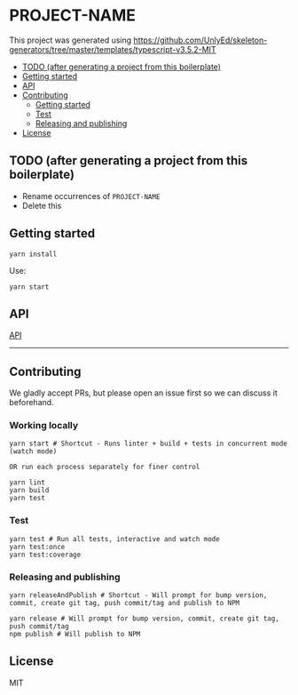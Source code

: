 # PROJECT-NAME

This project was generated using https://github.com/UnlyEd/skeleton-generators/tree/master/templates/typescript-v3.5.2-MIT

<!-- toc -->

- [TODO (after generating a project from this boilerplate)](#todo-after-generating-a-project-from-this-boilerplate)
- [Getting started](#getting-started)
- [API](#api)
- [Contributing](#contributing)
  * [Getting started](#getting-started-1)
  * [Test](#test)
  * [Releasing and publishing](#releasing-and-publishing)
- [License](#license)

<!-- tocstop -->

## TODO (after generating a project from this boilerplate)

- Rename occurrences of `PROJECT-NAME`
- Delete this

## Getting started

```
yarn install
```

Use:

```
yarn start
```

## API

[API](./API.md)

---

## Contributing

We gladly accept PRs, but please open an issue first so we can discuss it beforehand.

### Working locally

```
yarn start # Shortcut - Runs linter + build + tests in concurrent mode (watch mode)

OR run each process separately for finer control

yarn lint
yarn build
yarn test
```

### Test

```
yarn test # Run all tests, interactive and watch mode
yarn test:once
yarn test:coverage
```

### Releasing and publishing

```
yarn releaseAndPublish # Shortcut - Will prompt for bump version, commit, create git tag, push commit/tag and publish to NPM

yarn release # Will prompt for bump version, commit, create git tag, push commit/tag
npm publish # Will publish to NPM
```

## License

MIT
